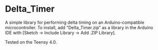 # Delta_Timer
A simple library for performing delta timing on an Arduino-compatible microcontroller. To install, add “Delta_Timer.zip” as a library in the Arduino IDE with \[Sketch -> Include Library -> Add .ZIP Library\]. 

Tested on the Teensy 4.0.
